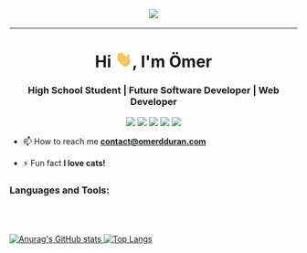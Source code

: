 <p align="center">
  <img src="https://github.com/thompsonemerson/thompsonemerson/raw/master/cover-thompson.png" height="200"/>
</p>
<hr>
<h1 align="center">Hi <img src="https://raw.githubusercontent.com/ABSphreak/ABSphreak/master/gifs/Hi.gif" width="30px">, I'm Ömer</h1>
<h3 align="center">High School Student | Future Software Developer | Web Developer</h3>

<p align="center">
<a href="https://twitter.com/omerdduran"> <img src="https://img.shields.io/badge/Twitter-1DA1F2?style=for-the-badge&logo=twitter&logoColor=white"></a>
<a href="https://instagram.com/omerdduran"> <img src="https://img.shields.io/badge/Instagram-E4405F?style=for-the-badge&logo=instagram&logoColor=white"></a>
<a href="https://www.facebook.com/omerddduran/"> <img src="https://img.shields.io/badge/Facebook-1877F2?style=for-the-badge&logo=facebook&logoColor=white"></a>
<a href="https://www.reddit.com/user/omerdduran"> <img src="https://img.shields.io/badge/Reddit-FF4500?style=for-the-badge&logo=reddit&logoColor=white"></a>
<a href="https://open.spotify.com/user/ngm0x0g4vj8dxuh9bz9h9arjz"> <img src="https://img.shields.io/badge/Spotify-1ED760?&style=for-the-badge&logo=spotify&logoColor=white"></a>

</p>


- 📫 How to reach me **contact@omerdduran.com**

- ⚡ Fun fact **I love cats!**

<h3 align="left">Languages and Tools:</h3>


<br> <br> <br>
[![Anurag's GitHub stats](https://github-readme-stats.vercel.app/api?username=omerdduran&theme=radical)
](https://github.com/anuraghazra/github-readme-stats)
[![Top Langs](https://github-readme-stats.vercel.app/api/top-langs/?username=omerdduran&theme=radical)](https://github.com/anuraghazra/github-readme-stats)

